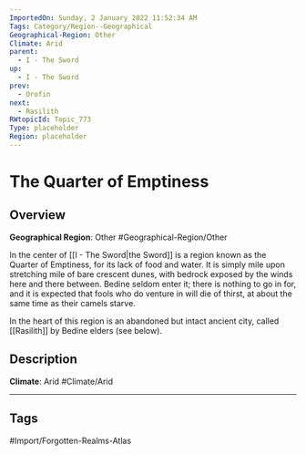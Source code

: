 ```yaml
---
ImportedOn: Sunday, 2 January 2022 11:52:34 AM
Tags: Category/Region--Geographical
Geographical-Region: Other
Climate: Arid
parent:
  - I - The Sword
up:
  - I - The Sword
prev:
  - Orofin
next:
  - Rasilith
RWtopicId: Topic_773
Type: placeholder
Region: placeholder
---
```

# The Quarter of Emptiness
## Overview
**Geographical Region**: Other
#Geographical-Region/Other

In the center of [[I - The Sword|the Sword]] is a region known as the Quarter of Emptiness, for its lack of food and water. It is simply mile upon stretching mile of bare crescent dunes, with bedrock exposed by the winds here and there between. Bedine seldom enter it; there is nothing to go in for, and it is expected that fools who do venture in will die of thirst, at about the same time as their camels starve.

In the heart of this region is an abandoned but intact ancient city, called [[Rasilith]] by Bedine elders (see below).

## Description
**Climate**: Arid
#Climate/Arid


---
## Tags
#Import/Forgotten-Realms-Atlas

